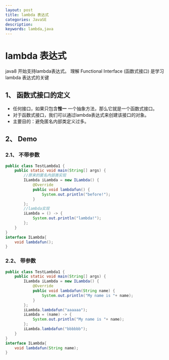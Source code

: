 ```yaml
---
layout: post
title: lambda 表达式
categories: JavaSE
description: 
keywords: lambda,java
---
```


# lambda 表达式
java8 开始支持lambda表达式。
理解 Functional Interface (函数式接口) 是学习 lambda 表达式的关键 

## 1、 函数式接口的定义
+ 任何接口，如果只包含**惟一** 一个抽象方法，那么它就是一个函数式接口。
+ 对于函数式接口，我们可以通过lambda表达式来创建该接口的对象。
+ 主要目的：避免匿名内部类定义过多。
## 2、 Demo
### 2.1、 不带参数
```java
public class TestLambda1 {
    public static void main(String[] args) {
        //原来的匿名内部类实现
        ILambda iLambda = new ILambda() {
            @Override
            public void lambdafun() {
                System.out.println("before!");
            }
        };
        //lambda实现
        iLambda = () -> {
            System.out.println("lambda!");
        };
    }
}
interface ILambda{
    void lambdafun();
}
```
### 2.2、 带参数
```java
public class TestLambda1 {
    public static void main(String[] args) {
        ILambda iLambda = new ILambda() {
            @Override
            public void lambdafun(String name) {
                System.out.println("My name is "+ name);
            }
        };
        iLambda.lambdafun("aaaaaa");
        iLambda = (name) -> {
            System.out.println("My name is "+ name);
        };
        iLambda.lambdafun("bbbbbb");
    }
}
interface ILambda{
    void lambdafun(String name);
}
```